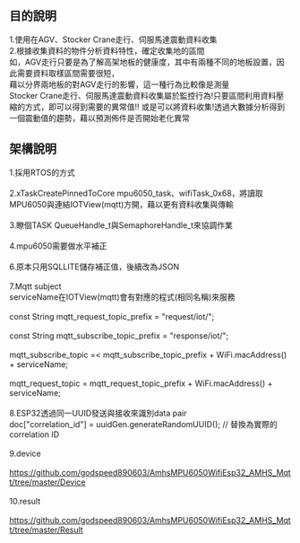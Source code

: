 ## 目的說明
1.使用在AGV、Stocker Crane走行、伺服馬達震動資料收集<br>
2.根據收集資料的物件分析資料特性，確定收集地的區間<br>
如，AGV走行只要是為了解高架地板的健康度，其中有兩種不同的地板設置，因此需要資料取樣區間需要很短，<br>
藉以分界兩地板的對AGV走行的影響，這一種行為比較像是測量<br>
Stocker Crane走行、伺服馬達震動資料收集屬於監控行為!只要區間利用資料壓縮的方式，即可以得到需要的異常值!!
或是可以將資料收集!透過大數據分析得到一個震動值的趨勢，藉以預測佈件是否開始老化異常

## 架構說明
1.採用RTOS的方式<br><br>
2.xTaskCreatePinnedToCore mpu6050_task、wifiTask_0x68，將讀取MPU6050與連結IOTView(mqtt)方開，藉以更有資料收集與傳輸<br><br>
3.瞭個TASK QueueHandle_t與SemaphoreHandle_t來協調作業<br><br>
4.mpu6050需要做水平補正<br><br>
6.原本只用SQLLITE儲存補正值，後續改為JSON<br><br>
7.Mqtt subject<br>
serviceName在IOTView(mqtt)會有對應的程式(相同名稱)來服務<br><br>
const String mqtt_request_topic_prefix = "request/iot/";<br><br>
const String mqtt_subscribe_topic_prefix = "response/iot/";<br><br>
mqtt_subscribe_topic =<
      mqtt_subscribe_topic_prefix + WiFi.macAddress() + serviceName;<br><br>
mqtt_request_topic =
      mqtt_request_topic_prefix + WiFi.macAddress() + serviceName;<br><br>
8.ESP32透過同一UUID發送與接收來識別data pair<br>
doc["correlation_id"] =  uuidGen.generateRandomUUID();  // 替換為實際的 correlation ID<br><br>
9.device<br><br>
https://github.com/godspeed890603/AmhsMPU6050WifiEsp32_AMHS_Mqtt/tree/master/Device<br><br>
10.result<br><br>
https://github.com/godspeed890603/AmhsMPU6050WifiEsp32_AMHS_Mqtt/tree/master/Result<br><br>





